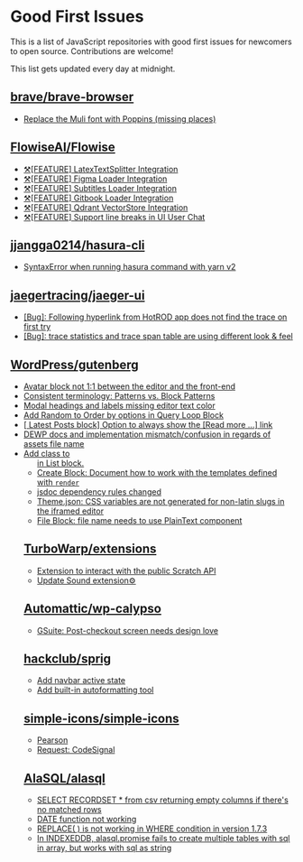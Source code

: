 # Good First Issues

This is a list of JavaScript repositories with good first issues for newcomers to open source. Contributions are welcome!

This list gets updated every day at midnight.

## [brave/brave-browser](https://github.com/brave/brave-browser)

- [Replace the Muli font with Poppins (missing places)](https://github.com/brave/brave-browser/issues/27081)

## [FlowiseAI/Flowise](https://github.com/FlowiseAI/Flowise)

- [⚒️[FEATURE] LatexTextSplitter Integration](https://github.com/FlowiseAI/Flowise/issues/226)
- [⚒️[FEATURE] Figma Loader Integration](https://github.com/FlowiseAI/Flowise/issues/225)
- [⚒️[FEATURE] Subtitles Loader Integration](https://github.com/FlowiseAI/Flowise/issues/224)
- [⚒️[FEATURE] Gitbook Loader Integration](https://github.com/FlowiseAI/Flowise/issues/223)
- [⚒️[FEATURE] Qdrant VectorStore Integration](https://github.com/FlowiseAI/Flowise/issues/221)
- [⚒️[FEATURE] Support line breaks in UI User Chat ](https://github.com/FlowiseAI/Flowise/issues/220)

## [jjangga0214/hasura-cli](https://github.com/jjangga0214/hasura-cli)

- [SyntaxError when running hasura command with yarn v2](https://github.com/jjangga0214/hasura-cli/issues/63)

## [jaegertracing/jaeger-ui](https://github.com/jaegertracing/jaeger-ui)

- [[Bug]: Following hyperlink from HotROD app does not find the trace on first try](https://github.com/jaegertracing/jaeger-ui/issues/1180)
- [[Bug]: trace statistics and trace span table are using different look & feel](https://github.com/jaegertracing/jaeger-ui/issues/1181)

## [WordPress/gutenberg](https://github.com/WordPress/gutenberg)

- [Avatar block not 1:1 between the editor and the front-end](https://github.com/WordPress/gutenberg/issues/49775)
- [Consistent terminology: Patterns vs. Block Patterns](https://github.com/WordPress/gutenberg/issues/49617)
- [Modal headings and labels missing editor text color](https://github.com/WordPress/gutenberg/issues/50448)
- [Add Random to Order by options in Query Loop Block](https://github.com/WordPress/gutenberg/issues/40481)
- [[ Latest Posts block] Option to always show the [Read more ...] link](https://github.com/WordPress/gutenberg/issues/22269)
- [DEWP docs and implementation mismatch/confusion in regards of assets file name](https://github.com/WordPress/gutenberg/issues/49872)
- [Add class to <ul> in List block.](https://github.com/WordPress/gutenberg/issues/12420)
- [Create Block: Document how to work with the templates defined with `render`](https://github.com/WordPress/gutenberg/issues/47826)
- [jsdoc dependency rules changed](https://github.com/WordPress/gutenberg/issues/50452)
- [Theme.json: CSS variables are not generated for non-latin slugs in the iframed editor](https://github.com/WordPress/gutenberg/issues/49711)
- [File Block: file name needs to use PlainText component](https://github.com/WordPress/gutenberg/issues/10967)

## [TurboWarp/extensions](https://github.com/TurboWarp/extensions)

- [Extension to interact with the public Scratch API](https://github.com/TurboWarp/extensions/issues/211)
- [Update Sound extension⚙](https://github.com/TurboWarp/extensions/issues/117)

## [Automattic/wp-calypso](https://github.com/Automattic/wp-calypso)

- [GSuite: Post-checkout screen needs design love](https://github.com/Automattic/wp-calypso/issues/45123)

## [hackclub/sprig](https://github.com/hackclub/sprig)

- [Add navbar active state](https://github.com/hackclub/sprig/issues/801)
- [Add built-in autoformatting tool](https://github.com/hackclub/sprig/issues/976)

## [simple-icons/simple-icons](https://github.com/simple-icons/simple-icons)

- [Pearson](https://github.com/simple-icons/simple-icons/issues/5865)
- [Request: CodeSignal](https://github.com/simple-icons/simple-icons/issues/6598)

## [AlaSQL/alasql](https://github.com/AlaSQL/alasql)

- [SELECT RECORDSET * from csv returning empty columns if there's no matched rows](https://github.com/AlaSQL/alasql/issues/1547)
- [DATE function not working ](https://github.com/AlaSQL/alasql/issues/1627)
- [REPLACE( ) is not working in WHERE condition in version 1.7.3](https://github.com/AlaSQL/alasql/issues/1455)
- [In INDEXEDDB, alasql.promise fails to create multiple tables with sql in array, but works with sql as string](https://github.com/AlaSQL/alasql/issues/1641)

